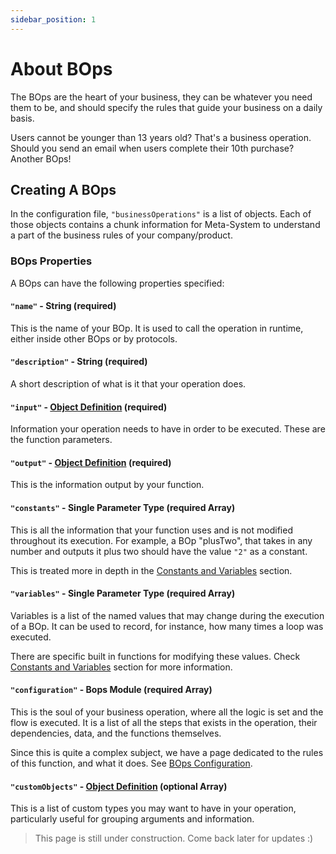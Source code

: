 ```yaml
---
sidebar_position: 1
---
```

# About BOps
The BOps are the heart of your business, they can be whatever you need them to be, and should specify the rules that guide your business on a daily basis.

Users cannot be younger than 13 years old? That's a business operation. Should you send an email when users complete their 10th purchase? Another BOps!

## Creating A BOps
In the configuration file, `"businessOperations"` is a list of objects. Each of those objects contains a chunk information for Meta-System to understand a part of the business rules of your company/product.

### BOps Properties
A BOps can have the following properties specified:
#### `"name"` - String (required)
This is the name of your BOp. It is used to call the operation in runtime, either inside other BOps or by protocols.

#### `"description"` - String (required)
A short description of what is it that your operation does.

#### `"input"` - [Object Definition](../object-definition) (required)
Information your operation needs to have in order to be executed. These are the function parameters.

#### `"output"` - [Object Definition](../object-definition) (required)
This is the information output by your function.

#### `"constants"` - Single Parameter Type (required Array)
This is all the information that your function uses and is not modified throughout its execution. For example, a BOp "plusTwo", that takes in any number and outputs it plus two should have the value `"2"` as a constant.

This is treated more in depth in the [Constants and Variables](./constants-and-variables) section.

#### `"variables"` - Single Parameter Type (required Array)
Variables is a list of the named values that may change during the execution of a BOp. It can be used to record, for instance, how many times a loop was executed.

There are specific built in functions for modifying these values. Check [Constants and Variables](./constants-and-variables) section for more information.

#### `"configuration"` - Bops Module (required Array)
This is the soul of your business operation, where all the logic is set and the flow is executed. It is a list of all the steps that exists in the operation, their dependencies, data, and the functions themselves.

Since this is quite a complex subject, we have a page dedicated to the rules of this function, and what it does. See [BOps Configuration](./bops-configuration).

#### `"customObjects"` - [Object Definition](../object-definition) (optional Array)
This is a list of custom types you may want to have in your operation, particularly useful for grouping arguments and information.

> This page is still under construction. Come back later for updates :)
